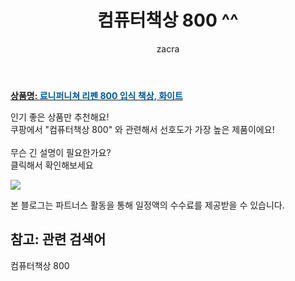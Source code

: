 ﻿---
layout: post
title:  "컴퓨터책상 800 ^^"
author: zacra
categories: [ 아이템 ]
tags: [컴퓨터책상 800]
image: https://static.coupangcdn.com/image/retail/images/2017/07/21/17/3/833f0e61-6937-4245-897e-690ebcb932c8.jpg 
description: "쿠팡에서 컴퓨터책상 800 관련 키워드로 가장 고객 선호도가 높은 제품이랍니다."
rating: 4.5
---

<a href="https://link.coupang.com/re/AFFSDP?lptag=AF8407795&pageKey=27884854&itemId=107684850&vendorItemId=3207613078&traceid=V0-153-4f5f5c4118bbca17"><b>상품명: <font color='#01579B'>료니퍼니쳐 리펜 800 입식 책상, 화이트</font></b></a>

인기 좋은 상품만 추천해요!<br/>
쿠팡에서 "컴퓨터책상 800" 와 관련해서 선호도가 가장 높은 제품이에요!<br/><br/>
무슨 긴 설명이 필요한가요?  
클릭해서 확인해보세요


<a href="https://link.coupang.com/re/AFFSDP?lptag=AF8407795&pageKey=27884854&itemId=107684850&vendorItemId=3207613078&traceid=V0-153-4f5f5c4118bbca17"><img src="https://thumbnail9.coupangcdn.com/thumbnails/remote/q89/image/retail/images/2017/07/21/17/2/f264ca7e-9b11-48d9-abad-b24a933cea58.jpg"></a> 

본 블로그는 파트너스 활동을 통해 일정액의 수수료를 제공받을 수 있습니다.

## 참고: 관련 검색어    
컴퓨터책상 800